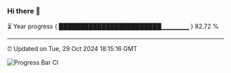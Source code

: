 ### Hi there 👋

⏳ Year progress { ████████████████████████▁▁▁▁▁▁ } 82.72 %

---

⏰ Updated on Tue, 29 Oct 2024 18:15:16 GMT

![Progress Bar CI](https://github.com/code-lakshay/GitHub-Actions-Demo/workflows/Progress%20Bar%20CI/badge.svg)
